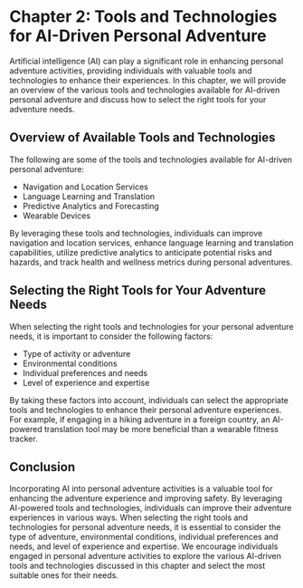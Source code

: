 Chapter 2: Tools and Technologies for AI-Driven Personal Adventure
==================================================================

Artificial intelligence (AI) can play a significant role in enhancing personal adventure activities, providing individuals with valuable tools and technologies to enhance their experiences. In this chapter, we will provide an overview of the various tools and technologies available for AI-driven personal adventure and discuss how to select the right tools for your adventure needs.

Overview of Available Tools and Technologies
--------------------------------------------

The following are some of the tools and technologies available for AI-driven personal adventure:

* Navigation and Location Services
* Language Learning and Translation
* Predictive Analytics and Forecasting
* Wearable Devices

By leveraging these tools and technologies, individuals can improve navigation and location services, enhance language learning and translation capabilities, utilize predictive analytics to anticipate potential risks and hazards, and track health and wellness metrics during personal adventures.

Selecting the Right Tools for Your Adventure Needs
--------------------------------------------------

When selecting the right tools and technologies for your personal adventure needs, it is important to consider the following factors:

* Type of activity or adventure
* Environmental conditions
* Individual preferences and needs
* Level of experience and expertise

By taking these factors into account, individuals can select the appropriate tools and technologies to enhance their personal adventure experiences. For example, if engaging in a hiking adventure in a foreign country, an AI-powered translation tool may be more beneficial than a wearable fitness tracker.

Conclusion
----------

Incorporating AI into personal adventure activities is a valuable tool for enhancing the adventure experience and improving safety. By leveraging AI-powered tools and technologies, individuals can improve their adventure experiences in various ways. When selecting the right tools and technologies for personal adventure needs, it is essential to consider the type of adventure, environmental conditions, individual preferences and needs, and level of experience and expertise. We encourage individuals engaged in personal adventure activities to explore the various AI-driven tools and technologies discussed in this chapter and select the most suitable ones for their needs.
